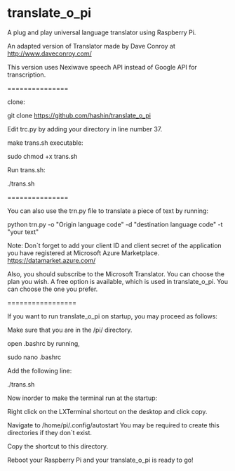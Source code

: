 translate_o_pi
==============

A plug and play universal language translator using Raspberry Pi.

An adapted version of Translator made by Dave Conroy at http://www.daveconroy.com/

This version uses Nexiwave speech API instead of Google API for transcription. 

===============

clone:

git clone https://github.com/hashin/translate_o_pi

Edit trc.py by adding your directory in line number 37.

make trans.sh executable:

sudo chmod +x trans.sh

Run trans.sh:

./trans.sh

===============

You can also use the trn.py file to translate a piece of text by running:

python trn.py -o "Origin language code" -d "destination language code" -t "your text"

Note: Don`t forget to add your client ID and client secret of the application you have registered at Microsoft Azure Marketplace. https://datamarket.azure.com/

Also, you should subscribe to the Microsoft Translator. You can choose the plan you wish. A free option is available, which is used in translate_o_pi. You can choose the one you prefer.

=================

If you want to run translate_o_pi on startup, you may proceed as follows:

Make sure that you are in the /pi/ directory.

open .bashrc by running,

sudo nano .bashrc

Add the following line:

./trans.sh

Now inorder to make the terminal run at the startup:

Right click on the LXTerminal shortcut on the desktop and click copy.

Navigate to /home/pi/.config/autostart  You may be required to create this directories if they don`t exist.

Copy the shortcut to this directory.


Reboot your Raspberry Pi and your translate_o_pi is ready to go!




